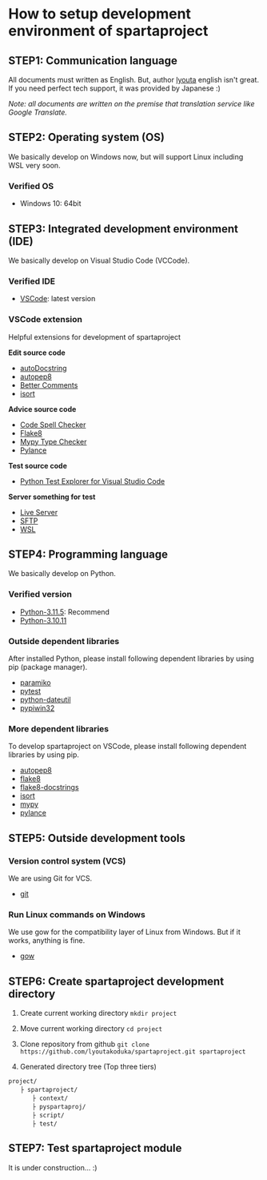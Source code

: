 # How to setup development environment of spartaproject

## STEP1: Communication language

All documents must written as English. But, author [lyouta](https://github.com/lyoutakoduka) english isn't great. If you need perfect tech support, it was provided by Japanese :)

*Note: all documents are written on the premise that translation service like Google Translate.*

## STEP2: Operating system (OS)

We basically develop on Windows now, but will support Linux including WSL very soon.

### Verified OS

+ Windows 10: 64bit

## STEP3: Integrated development environment (IDE)

We basically develop on Visual Studio Code (VCCode).

### Verified IDE

+ [VSCode](https://code.visualstudio.com/): latest version

### VSCode extension

Helpful extensions for development of spartaproject

**Edit source code**

+ [autoDocstring](https://marketplace.visualstudio.com/items?itemName=njpwerner.autodocstring)
+ [autopep8](https://marketplace.visualstudio.com/items?itemName=ms-python.autopep8)
+ [Better Comments](https://marketplace.visualstudio.com/items?itemName=aaron-bond.better-comments)
+ [isort](https://marketplace.visualstudio.com/items?itemName=ms-python.isort)

**Advice source code**

+ [Code Spell Checker](https://marketplace.visualstudio.com/items?itemName=streetsidesoftware.code-spell-checker)
+ [Flake8](https://marketplace.visualstudio.com/items?itemName=ms-python.flake8)
+ [Mypy Type Checker](https://marketplace.visualstudio.com/items?itemName=ms-python.mypy-type-checker)
+ [Pylance](https://marketplace.visualstudio.com/items?itemName=ms-python.vscode-pylance)

**Test source code**

+ [Python Test Explorer for Visual Studio Code](https://marketplace.visualstudio.com/items?itemName=LittleFoxTeam.vscode-python-test-adapter)

**Server something for test** 

+ [Live Server](https://marketplace.visualstudio.com/items?itemName=ritwickdey.LiveServer)
+ [SFTP](https://marketplace.visualstudio.com/items?itemName=Natizyskunk.sftp)
+ [WSL](https://marketplace.visualstudio.com/items?itemName=ms-vscode-remote.remote-wsl)


## STEP4: Programming language

We basically develop on Python.

### Verified version

+ [Python-3.11.5](https://www.python.org/downloads/release/python-3115/): Recommend
+ [Python-3.10.11](https://www.python.org/downloads/release/python-31011/)

### Outside dependent libraries

After installed Python, please install following dependent libraries by using pip (package manager).

+ [paramiko](https://pypi.org/project/paramiko/)
+ [pytest](https://pypi.org/project/pytest/)
+ [python-dateutil](https://pypi.org/project/python-dateutil/)
+ [pypiwin32](https://pypi.org/project/pypiwin32/)

### More dependent libraries

To develop spartaproject on VSCode, please install following dependent libraries by using pip.

+ [autopep8](https://pypi.org/project/autopep8/)
+ [flake8](https://pypi.org/project/flake8/)
+ [flake8-docstrings](https://pypi.org/project/flake8-docstrings/)
+ [isort](https://pypi.org/project/isort/)
+ [mypy](https://pypi.org/project/mypy/)
+ [pylance](https://pypi.org/project/pylance/)

## STEP5: Outside development tools

### Version control system (VCS)

We are using Git for VCS.

+ [git](https://git-scm.com/)

### Run Linux commands on Windows

We use gow for the compatibility layer of Linux from Windows. But if it works, anything is fine.

+ [gow](https://github.com/bmatzelle/gow)


## STEP6: Create spartaproject development directory

1. Create current working directory
`mkdir project`

2. Move current working directory 
`cd project`

3. Clone repository from github
`git clone https://github.com/lyoutakoduka/spartaproject.git spartaproject`

4. Generated directory tree (Top three tiers)
```
project/
　　├ spartaproject/
　　　　├ context/
　　　　├ pyspartaproj/
　　　　├ script/
　　　　├ test/
```

## STEP7: Test spartaproject module

It is under construction... :)

